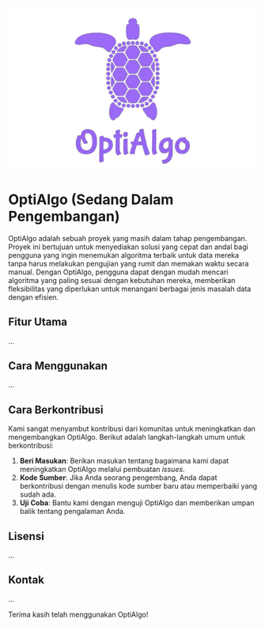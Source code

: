 ![OptiAlgo Logo](OptiAlgo.png)

# OptiAlgo (Sedang Dalam Pengembangan)

OptiAlgo adalah sebuah proyek yang masih dalam tahap pengembangan. Proyek ini bertujuan untuk menyediakan solusi yang cepat dan andal bagi pengguna yang ingin menemukan algoritma terbaik untuk data mereka tanpa harus melakukan pengujian yang rumit dan memakan waktu secara manual. Dengan OptiAlgo, pengguna dapat dengan mudah mencari algoritma yang paling sesuai dengan kebutuhan mereka, memberikan fleksibilitas yang diperlukan untuk menangani berbagai jenis masalah data dengan efisien.

## Fitur Utama

...

## Cara Menggunakan

...

## Cara Berkontribusi
Kami sangat menyambut kontribusi dari komunitas untuk meningkatkan dan mengembangkan OptiAlgo. Berikut adalah langkah-langkah umum untuk berkontribusi:

1. **Beri Masukan**: Berikan masukan tentang bagaimana kami dapat meningkatkan OptiAlgo melalui pembuatan *issues*.
2. **Kode Sumber**: Jika Anda seorang pengembang, Anda dapat berkontribusi dengan menulis kode sumber baru atau memperbaiki yang sudah ada.
3. **Uji Coba**: Bantu kami dengan menguji OptiAlgo dan memberikan umpan balik tentang pengalaman Anda.

## Lisensi

...

## Kontak

...

Terima kasih telah menggunakan OptiAlgo!
